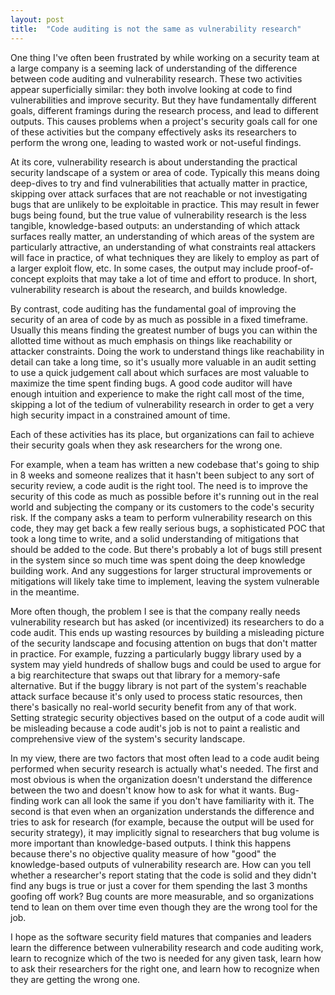 ```yaml
---
layout: post
title:  "Code auditing is not the same as vulnerability research"
---
```


One thing I've often been frustrated by while working on a security team at a large company is a seeming lack of understanding of the difference between code auditing and vulnerability research. These two activities appear superficially similar: they both involve looking at code to find vulnerabilities and improve security. But they have fundamentally different goals, different framings during the research process, and lead to different outputs. This causes problems when a project's security goals call for one of these activities but the company effectively asks its researchers to perform the wrong one, leading to wasted work or not-useful findings.

At its core, vulnerability research is about understanding the practical security landscape of a system or area of code. Typically this means doing deep-dives to try and find vulnerabilities that actually matter in practice, skipping over attack surfaces that are not reachable or not investigating bugs that are unlikely to be exploitable in practice. This may result in fewer bugs being found, but the true value of vulnerability research is the less tangible, knowledge-based outputs: an understanding of which attack surfaces really matter, an understanding of which areas of the system are particularly attractive, an understanding of what constraints real attackers will face in practice, of what techniques they are likely to employ as part of a larger exploit flow, etc. In some cases, the output may include proof-of-concept exploits that may take a lot of time and effort to produce. In short, vulnerability research is about the research, and builds knowledge.

By contrast, code auditing has the fundamental goal of improving the security of an area of code by as much as possible in a fixed timeframe. Usually this means finding the greatest number of bugs you can within the allotted time without as much emphasis on things like reachability or attacker constraints. Doing the work to understand things like reachability in detail can take a long time, so it's usually more valuable in an audit setting to use a quick judgement call about which surfaces are most valuable to maximize the time spent finding bugs. A good code auditor will have enough intuition and experience to make the right call most of the time, skipping a lot of the tedium of vulnerability research in order to get a very high security impact in a constrained amount of time.

Each of these activities has its place, but organizations can fail to achieve their security goals when they ask researchers for the wrong one.

For example, when a team has written a new codebase that's going to ship in 8 weeks and someone realizes that it hasn't been subject to any sort of security review, a code audit is the right tool. The need is to improve the security of this code as much as possible before it's running out in the real world and subjecting the company or its customers to the code's security risk. If the company asks a team to perform vulnerability research on this code, they may get back a few really serious bugs, a sophisticated POC that took a long time to write, and a solid understanding of mitigations that should be added to the code. But there's probably a lot of bugs still present in the system since so much time was spent doing the deep knowledge building work. And any suggestions for larger structural improvements or mitigations will likely take time to implement, leaving the system vulnerable in the meantime.

More often though, the problem I see is that the company really needs vulnerability research but has asked (or incentivized) its researchers to do a code audit. This ends up wasting resources by building a misleading picture of the security landscape and focusing attention on bugs that don't matter in practice. For example, fuzzing a particularly buggy library used by a system may yield hundreds of shallow bugs and could be used to argue for a big rearchitecture that swaps out that library for a memory-safe alternative. But if the buggy library is not part of the system's reachable attack surface because it's only used to process static resources, then there's basically no real-world security benefit from any of that work. Setting strategic security objectives based on the output of a code audit will be misleading because a code audit's job is not to paint a realistic and comprehensive view of the system's security landscape.

In my view, there are two factors that most often lead to a code audit being performed when security research is actually what's needed. The first and most obvious is when the organization doesn't understand the difference between the two and doesn't know how to ask for what it wants. Bug-finding work can all look the same if you don't have familiarity with it. The second is that even when an organization understands the difference and tries to ask for research (for example, because the output will be used for security strategy), it may implicitly signal to researchers that bug volume is more important than knowledge-based outputs. I think this happens because there's no objective quality measure of how "good" the knowledge-based outputs of vulnerability research are. How can you tell whether a researcher's report stating that the code is solid and they didn't find any bugs is true or just a cover for them spending the last 3 months goofing off work? Bug counts are more measurable, and so organizations tend to lean on them over time even though they are the wrong tool for the job.

I hope as the software security field matures that companies and leaders learn the difference between vulnerability research and code auditing work, learn to recognize which of the two is needed for any given task, learn how to ask their researchers for the right one, and learn how to recognize when they are getting the wrong one.
